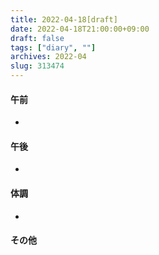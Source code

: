```yaml
---
title: 2022-04-18[draft]
date: 2022-04-18T21:00:00+09:00
draft: false
tags: ["diary", ""]
archives: 2022-04
slug: 313474
---
```

#### 午前
- 
#### 午後
- 
#### 体調
- 
#### その他
